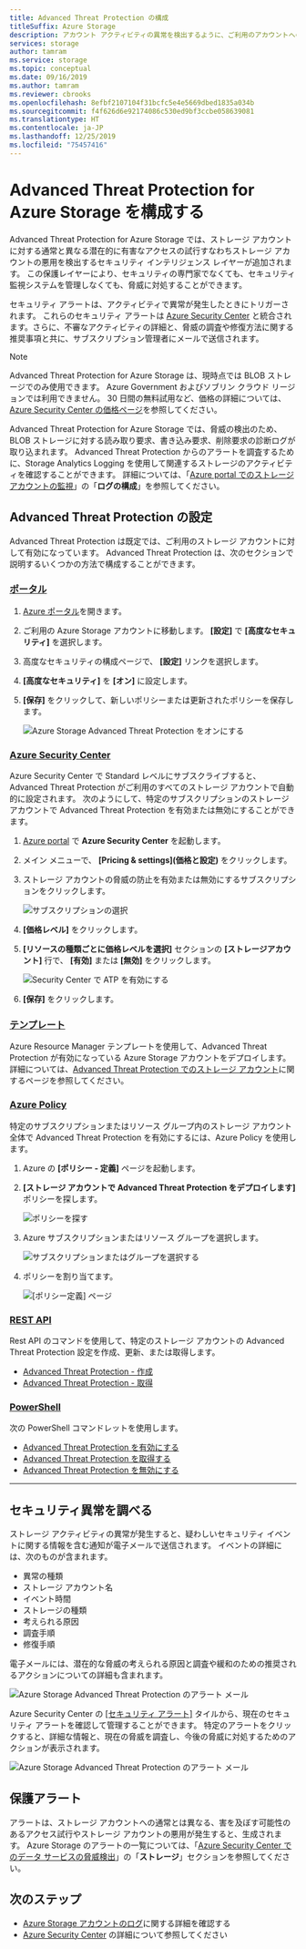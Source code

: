 ```yaml
---
title: Advanced Threat Protection の構成
titleSuffix: Azure Storage
description: アカウント アクティビティの異常を検出するように、ご利用のアカウントへの害を及ぼす可能性のあるアクセス試行が通知されるように、Advanced Threat Protection for Azure Storage を構成します。
services: storage
author: tamram
ms.service: storage
ms.topic: conceptual
ms.date: 09/16/2019
ms.author: tamram
ms.reviewer: cbrooks
ms.openlocfilehash: 8efbf2107104f31bcfc5e4e5669dbed1835a034b
ms.sourcegitcommit: f4f626d6e92174086c530ed9bf3ccbe058639081
ms.translationtype: HT
ms.contentlocale: ja-JP
ms.lasthandoff: 12/25/2019
ms.locfileid: "75457416"
---
```

# <a name="configure-advanced-threat-protection-for-azure-storage"></a>Advanced Threat Protection for Azure Storage を構成する

Advanced Threat Protection for Azure Storage では、ストレージ アカウントに対する通常と異なる潜在的に有害なアクセスの試行すなわちストレージ アカウントの悪用を検出するセキュリティ インテリジェンス レイヤーが追加されます。 この保護レイヤーにより、セキュリティの専門家でなくても、セキュリティ監視システムを管理しなくても、脅威に対処することができます。

セキュリティ アラートは、アクティビティで異常が発生したときにトリガーされます。 これらのセキュリティ アラートは [Azure Security Center](https://azure.microsoft.com/services/security-center/) と統合されます。さらに、不審なアクティビティの詳細と、脅威の調査や修復方法に関する推奨事項と共に、サブスクリプション管理者にメールで送信されます。

> [!NOTE]
> Advanced Threat Protection for Azure Storage は、現時点では BLOB ストレージでのみ使用できます。 Azure Government およびソブリン クラウド リージョンでは利用できません。 30 日間の無料試用など、価格の詳細については、[Azure Security Center の価格ページ]( https://azure.microsoft.com/pricing/details/security-center/)を参照してください。

Advanced Threat Protection for Azure Storage では、脅威の検出のため、BLOB ストレージに対する読み取り要求、書き込み要求、削除要求の診断ログが取り込まれます。 Advanced Threat Protection からのアラートを調査するために、Storage Analytics Logging を使用して関連するストレージのアクティビティを確認することができます。 詳細については、「[Azure portal でのストレージ アカウントの監視](storage-monitor-storage-account.md#configure-logging)」の「**ログの構成**」を参照してください。

## <a name="set-up-advanced-threat-protection"></a>Advanced Threat Protection の設定

Advanced Threat Protection は既定では、ご利用のストレージ アカウントに対して有効になっています。 Advanced Threat Protection は、次のセクションで説明するいくつかの方法で構成することができます。

### <a name="portaltabazure-portal"></a>[ポータル](#tab/azure-portal)

1. [Azure ポータル](https://portal.azure.com/)を開きます。
1. ご利用の Azure Storage アカウントに移動します。 **[設定]** で **[高度なセキュリティ]** を選択します。
1. 高度なセキュリティの構成ページで、 **[設定]** リンクを選択します。
1. **[高度なセキュリティ]** を **[オン]** に設定します。
1. **[保存]** をクリックして、新しいポリシーまたは更新されたポリシーを保存します。

    ![Azure Storage Advanced Threat Protection をオンにする](./media/storage-advanced-threat-protection/storage-advanced-threat-protection-turn-on.png)

### <a name="azure-security-centertabazure-security-center"></a>[Azure Security Center](#tab/azure-security-center)

Azure Security Center で Standard レベルにサブスクライブすると、Advanced Threat Protection がご利用のすべてのストレージ アカウントで自動的に設定されます。 次のようにして、特定のサブスクリプションのストレージ アカウントで Advanced Threat Protection を有効または無効にすることができます。

1. [Azure portal](https://portal.azure.com) で **Azure Security Center** を起動します。
1. メイン メニューで、 **[Pricing & settings]\(価格と設定\)** をクリックします。
1. ストレージ アカウントの脅威の防止を有効または無効にするサブスクリプションをクリックします。

    ![サブスクリプションの選択](./media/storage-advanced-threat-protection/storage-advanced-threat-protection-subscription.png)

1. **[価格レベル]** をクリックします。
1. **[リソースの種類ごとに価格レベルを選択]** セクションの **[ストレージアカウント]** 行で、 **[有効]** または **[無効]** をクリックします。

    ![Security Center で ATP を有効にする](./media/storage-advanced-threat-protection/storage-advanced-threat-protection-pricing2.png)
1. **[保存]** をクリックします。

### <a name="templatetabtemplate"></a>[テンプレート](#tab/template)

Azure Resource Manager テンプレートを使用して、Advanced Threat Protection が有効になっている Azure Storage アカウントをデプロイします。 詳細については、[Advanced Threat Protection でのストレージ アカウント](https://azure.microsoft.com/resources/templates/201-storage-advanced-threat-protection-create/)に関するページを参照してください。

### <a name="azure-policytabazure-policy"></a>[Azure Policy](#tab/azure-policy)

特定のサブスクリプションまたはリソース グループ内のストレージ アカウント全体で Advanced Threat Protection を有効にするには、Azure Policy を使用します。

1. Azure の **[ポリシー - 定義]** ページを起動します。

1. **[ストレージ アカウントで Advanced Threat Protection をデプロイします]** ポリシーを探します。

     ![ポリシーを探す](./media/storage-advanced-threat-protection/storage-atp-policy-definitions.png)

1. Azure サブスクリプションまたはリソース グループを選択します。

    ![サブスクリプションまたはグループを選択する](./media/storage-advanced-threat-protection/storage-atp-policy2.png)

1. ポリシーを割り当てます。

    ![[ポリシー定義] ページ](./media/storage-advanced-threat-protection/storage-atp-policy1.png)

### <a name="rest-apitabrest-api"></a>[REST API](#tab/rest-api)

Rest API のコマンドを使用して、特定のストレージ アカウントの Advanced Threat Protection 設定を作成、更新、または取得します。

* [Advanced Threat Protection - 作成](https://docs.microsoft.com/rest/api/securitycenter/advancedthreatprotection/create)
* [Advanced Threat Protection - 取得](https://docs.microsoft.com/rest/api/securitycenter/advancedthreatprotection/get)

### <a name="powershelltabazure-powershell"></a>[PowerShell](#tab/azure-powershell)

次の PowerShell コマンドレットを使用します。

* [Advanced Threat Protection を有効にする](https://docs.microsoft.com/powershell/module/az.security/enable-azsecurityadvancedthreatprotection)
* [Advanced Threat Protection を取得する](https://docs.microsoft.com/powershell/module/az.security/get-azsecurityadvancedthreatprotection)
* [Advanced Threat Protection を無効にする](https://docs.microsoft.com/powershell/module/az.security/disable-azsecurityadvancedthreatprotection)

---

## <a name="explore-security-anomalies"></a>セキュリティ異常を調べる

ストレージ アクティビティの異常が発生すると、疑わしいセキュリティ イベントに関する情報を含む通知が電子メールで送信されます。 イベントの詳細には、次のものが含まれます。

* 異常の種類
* ストレージ アカウント名
* イベント時間
* ストレージの種類
* 考えられる原因
* 調査手順
* 修復手順

電子メールには、潜在的な脅威の考えられる原因と調査や緩和のための推奨されるアクションについての詳細も含まれます。

![Azure Storage Advanced Threat Protection のアラート メール](./media/storage-advanced-threat-protection/storage-advanced-threat-protection-alert-email.png)

Azure Security Center の [[セキュリティ アラート]](../../security-center/security-center-managing-and-responding-alerts.md) タイルから、現在のセキュリティ アラートを確認して管理することができます。 特定のアラートをクリックすると、詳細な情報と、現在の脅威を調査し、今後の脅威に対処するためのアクションが表示されます。

![Azure Storage Advanced Threat Protection のアラート メール](./media/storage-advanced-threat-protection/storage-advanced-threat-protection-alert.png)

## <a name="protection-alerts"></a>保護アラート

アラートは、ストレージ アカウントへの通常とは異なる、害を及ぼす可能性のあるアクセス試行やストレージ アカウントの悪用が発生すると、生成されます。 Azure Storage のアラートの一覧については、「[Azure Security Center でのデータ サービスの脅威検出](../../security-center/security-center-alerts-data-services.md#azure-storage)」の「**ストレージ**」セクションを参照してください。

## <a name="next-steps"></a>次のステップ

* [Azure Storage アカウントのログ](/rest/api/storageservices/About-Storage-Analytics-Logging)に関する詳細を確認する
* [Azure Security Center](../../security-center/security-center-intro.md) の詳細について参照してください
